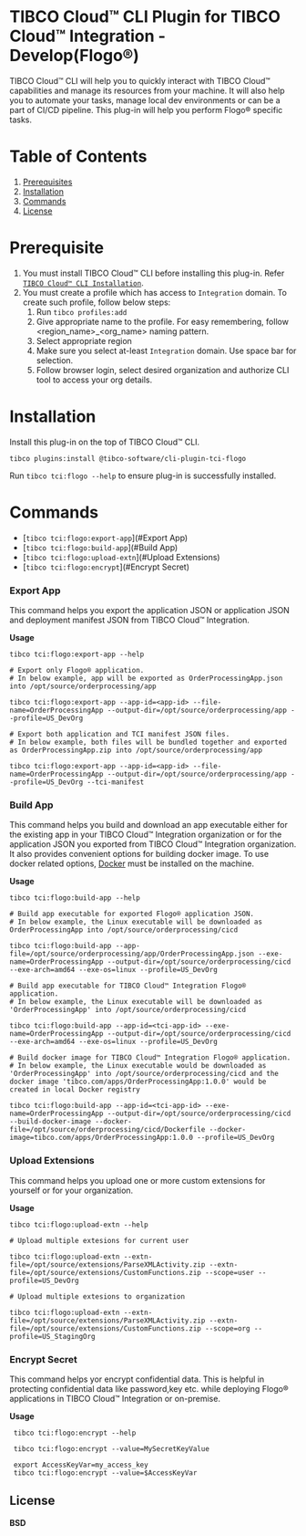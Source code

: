 TIBCO Cloud™ CLI Plugin for TIBCO Cloud™ Integration - Develop(Flogo®)
====================================================================
TIBCO Cloud™ CLI will help you to quickly interact with TIBCO Cloud™ capabilities and manage its resources from your machine. It will also help you to automate your tasks, manage local dev environments or can be a part of CI/CD pipeline. This plug-in will help you perform Flogo® specific tasks.


# Table of Contents
1. [Prerequisites](#Prerequisite)
2. [Installation](#Installation)
3. [Commands](#Commands)
4. [License](#License)

# Prerequisite
1. You must install TIBCO Cloud™ CLI before installing this plug-in. Refer [`TIBCO Cloud™ CLI Installation`](https://github.com/TIBCOSoftware/cic-cli-main/blob/master/README.md#installation).
2. You must create a profile which has access to `Integration` domain. To create such profile, follow below steps:
   1. Run `tibco profiles:add`
   2. Give appropriate name to the profile. For easy remembering, follow <region_name>_<org_name> naming pattern.
   3. Select appropriate region
   4. Make sure you select at-least `Integration` domain. Use space bar for selection.
   5. Follow browser login, select desired organization and authorize CLI tool to access your org details.
   
# Installation   
Install this plug-in on the top of TIBCO Cloud™ CLI.
```
tibco plugins:install @tibco-software/cli-plugin-tci-flogo
```
Run `tibco tci:flogo --help` to ensure plug-in is successfully installed.

# Commands
* [`tibco tci:flogo:export-app`](#Export App)
* [`tibco tci:flogo:build-app`](#Build App)
* [`tibco tci:flogo:upload-extn`](#Upload Extensions)
* [`tibco tci:flogo:encrypt`](#Encrypt Secret)

### Export App
This command helps you export the application JSON or application JSON and deployment manifest JSON from TIBCO Cloud™ Integration. 

**Usage**
```
tibco tci:flogo:export-app --help

# Export only Flogo® application. 
# In below example, app will be exported as OrderProcessingApp.json into /opt/source/orderprocessing/app

tibco tci:flogo:export-app --app-id=<app-id> --file-name=OrderProcessingApp --output-dir=/opt/source/orderprocessing/app --profile=US_DevOrg

# Export both application and TCI manifest JSON files. 
# In below example, both files will be bundled together and exported as OrderProcessingApp.zip into /opt/source/orderprocessing/app

tibco tci:flogo:export-app --app-id=<app-id> --file-name=OrderProcessingApp --output-dir=/opt/source/orderprocessing/app --profile=US_DevOrg --tci-manifest
```
### Build App
This command helps you build and download an app executable either for the existing app in your TIBCO Cloud™ Integration organization or for the application JSON you exported from TIBCO Cloud™ Integration organization. It also provides convenient options for building docker image. To use docker related options, [Docker](https://www.docker.com/) must be installed on the machine.

**Usage**
```
tibco tci:flogo:build-app --help

# Build app executable for exported Flogo® application JSON. 
# In below example, the Linux executable will be downloaded as OrderProcessingApp into /opt/source/orderprocessing/cicd

tibco tci:flogo:build-app --app-file=/opt/source/orderprocessing/app/OrderProcessingApp.json --exe-name=OrderProcessingApp --output-dir=/opt/source/orderprocessing/cicd --exe-arch=amd64 --exe-os=linux --profile=US_DevOrg

# Build app executable for TIBCO Cloud™ Integration Flogo® application. 
# In below example, the Linux executable will be downloaded as 'OrderProcessingApp' into /opt/source/orderprocessing/cicd

tibco tci:flogo:build-app --app-id=<tci-app-id> --exe-name=OrderProcessingApp --output-dir=/opt/source/orderprocessing/cicd --exe-arch=amd64 --exe-os=linux --profile=US_DevOrg

# Build docker image for TIBCO Cloud™ Integration Flogo® application. 
# In below example, the Linux executable would be downloaded as 'OrderProcessingApp' into /opt/source/orderprocessing/cicd and the docker image 'tibco.com/apps/OrderProcessingApp:1.0.0' would be created in local Docker registry

tibco tci:flogo:build-app --app-id=<tci-app-id> --exe-name=OrderProcessingApp --output-dir=/opt/source/orderprocessing/cicd --build-docker-image --docker-file=/opt/source/orderprocessing/cicd/Dockerfile --docker-image=tibco.com/apps/OrderProcessingApp:1.0.0 --profile=US_DevOrg
```
### Upload Extensions
This command helps you upload one or more custom extensions for yourself or for your organization.

**Usage**
```
tibco tci:flogo:upload-extn --help

# Upload multiple extesions for current user

tibco tci:flogo:upload-extn --extn-file=/opt/source/extensions/ParseXMLActivity.zip --extn-file=/opt/source/extensions/CustomFunctions.zip --scope=user --profile=US_DevOrg

# Upload multiple extesions to organization

tibco tci:flogo:upload-extn --extn-file=/opt/source/extensions/ParseXMLActivity.zip --extn-file=/opt/source/extensions/CustomFunctions.zip --scope=org --profile=US_StagingOrg
```

### Encrypt Secret
This command helps yor encrypt confidential data. This is helpful in protecting confidential data like password,key etc. while deploying Flogo® applications in TIBCO Cloud™ Integration or on-premise.

**Usage**
```
 tibco tci:flogo:encrypt --help
 
 tibco tci:flogo:encrypt --value=MySecretKeyValue
 
 export AccessKeyVar=my_access_key
 tibco tci:flogo:encrypt --value=$AccessKeyVar
```
## License
**BSD**

